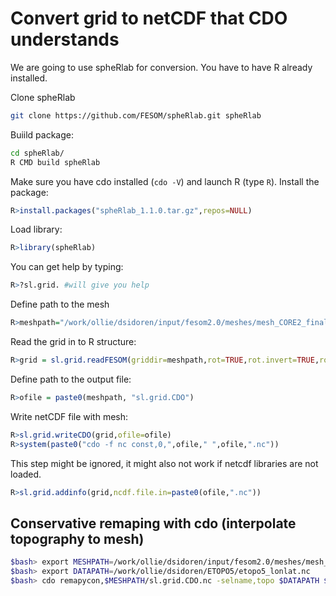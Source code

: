 Convert grid to netCDF that CDO understands
===========================================

We are going to use spheRlab for conversion. You have to have R already installed.

Clone spheRlab

```bash
git clone https://github.com/FESOM/spheRlab.git spheRlab
```
Buiild package:
```bash
cd spheRlab/
R CMD build spheRlab
```
Make sure you have cdo installed (`cdo -V`) and launch R (type `R`).
Install the package:
```R
R>install.packages("spheRlab_1.1.0.tar.gz",repos=NULL)
```
Load library:
```R
R>library(spheRlab)
```
You can get help by typing:
```R
R>?sl.grid. #will give you help
```

Define path to the mesh
```R
R>meshpath="/work/ollie/dsidoren/input/fesom2.0/meshes/mesh_CORE2_final/"
```
Read the grid in to R structure:
```R
R>grid = sl.grid.readFESOM(griddir=meshpath,rot=TRUE,rot.invert=TRUE,rot.abg=c(50,15,-90))
```
Define path to the output file:
```R
R>ofile = paste0(meshpath, "sl.grid.CDO")
```
Write netCDF file with mesh:
```R
R>sl.grid.writeCDO(grid,ofile=ofile)
R>system(paste0("cdo -f nc const,0,",ofile," ",ofile,".nc"))
```
This step might be ignored, it might also not work if netcdf libraries are not loaded.
```R
R>sl.grid.addinfo(grid,ncdf.file.in=paste0(ofile,".nc"))
```
Conservative remaping with cdo (interpolate topography to mesh)
---------------------------------------------------------------
```bash
$bash> export MESHPATH=/work/ollie/dsidoren/input/fesom2.0/meshes/mesh_CORE2_final/
$bash> export DATAPATH=/work/ollie/dsidoren/ETOPO5/etopo5_lonlat.nc
$bash> cdo remapycon,$MESHPATH/sl.grid.CDO.nc -selname,topo $DATAPATH $MESHPATH/topo.nc
```